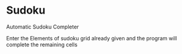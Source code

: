 # Sudoku
Automatic Sudoku Completer

Enter the Elements of sudoku grid already given
and the program will complete the remaining cells
